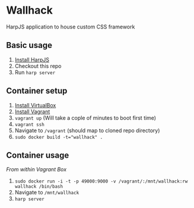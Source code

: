 # Wallhack

HarpJS application to house custom CSS framework

## Basic usage

1. [Install HarpJS](http://harpjs.com/docs/quick-start)
2. Checkout this repo
3. Run `harp server`

## Container setup

1. [Install VirtualBox](https://www.virtualbox.org/wiki/Downloads)
2. [Install Vagrant](http://downloads.vagrantup.com/)
3. `vagrant up` (Will take a cople of minutes to boot first time)
4. `vagrant ssh`
5. Navigate to `/vagrant` (should map to cloned repo directory)
6. `sudo docker build -t="wallhack" .`

## Container usage

*From within Vagrant Box*

1. `sudo docker run -i -t -p 49000:9000 -v /vagrant/:/mnt/wallhack:rw wallhack /bin/bash`
2. Navigate to `/mnt/wallhack`
3. `harp server`